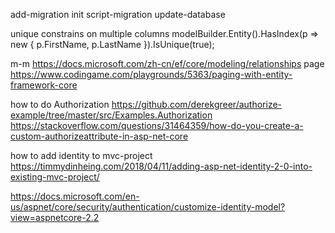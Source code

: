 ﻿add-migration  init
script-migration
update-database

unique constrains on multiple columns
modelBuilder.Entity<Person>().HasIndex(p => new { p.FirstName, p.LastName }).IsUnique(true);

m-m
https://docs.microsoft.com/zh-cn/ef/core/modeling/relationships
page
https://www.codingame.com/playgrounds/5363/paging-with-entity-framework-core

how to do Authorization
https://github.com/derekgreer/authorize-example/tree/master/src/Examples.Authorization
https://stackoverflow.com/questions/31464359/how-do-you-create-a-custom-authorizeattribute-in-asp-net-core

how to add identity to  mvc-project
https://timmydinheing.com/2018/04/11/adding-asp-net-identity-2-0-into-existing-mvc-project/

https://docs.microsoft.com/en-us/aspnet/core/security/authentication/customize-identity-model?view=aspnetcore-2.2
